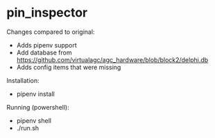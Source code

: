 # pin_inspector

Changes compared to original:
- Adds pipenv support
- Add database from https://github.com/virtualagc/agc_hardware/blob/block2/delphi.db
- Adds config items that were missing

Installation:
- pipenv install

Running (powershell):
- pipenv shell
- ./run.sh
